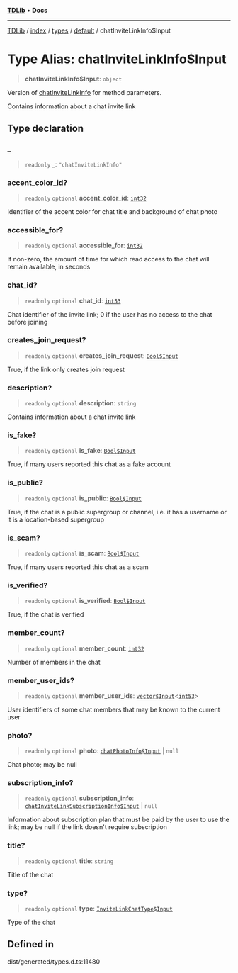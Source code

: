 [**TDLib**](../../../../../../README.md) • **Docs**

***

[TDLib](../../../../../../modules.md) / [index](../../../../../README.md) / [types](../../../README.md) / [default](../README.md) / chatInviteLinkInfo$Input

# Type Alias: chatInviteLinkInfo$Input

> **chatInviteLinkInfo$Input**: `object`

Version of [chatInviteLinkInfo](chatInviteLinkInfo.md) for method parameters.

Contains information about a chat invite link

## Type declaration

### \_

> `readonly` **\_**: `"chatInviteLinkInfo"`

### accent\_color\_id?

> `readonly` `optional` **accent\_color\_id**: [`int32`](int32.md)

Identifier of the accent color for chat title and background of chat photo

### accessible\_for?

> `readonly` `optional` **accessible\_for**: [`int32`](int32.md)

If non-zero, the amount of time for which read access to the chat will remain available, in seconds

### chat\_id?

> `readonly` `optional` **chat\_id**: [`int53`](int53.md)

Chat identifier of the invite link; 0 if the user has no access to the chat before joining

### creates\_join\_request?

> `readonly` `optional` **creates\_join\_request**: [`Bool$Input`](Bool$Input.md)

True, if the link only creates join request

### description?

> `readonly` `optional` **description**: `string`

Contains information about a chat invite link

### is\_fake?

> `readonly` `optional` **is\_fake**: [`Bool$Input`](Bool$Input.md)

True, if many users reported this chat as a fake account

### is\_public?

> `readonly` `optional` **is\_public**: [`Bool$Input`](Bool$Input.md)

True, if the chat is a public supergroup or channel, i.e. it has a username or it is a location-based supergroup

### is\_scam?

> `readonly` `optional` **is\_scam**: [`Bool$Input`](Bool$Input.md)

True, if many users reported this chat as a scam

### is\_verified?

> `readonly` `optional` **is\_verified**: [`Bool$Input`](Bool$Input.md)

True, if the chat is verified

### member\_count?

> `readonly` `optional` **member\_count**: [`int32`](int32.md)

Number of members in the chat

### member\_user\_ids?

> `readonly` `optional` **member\_user\_ids**: [`vector$Input`](vector$Input.md)\<[`int53`](int53.md)\>

User identifiers of some chat members that may be known to the current user

### photo?

> `readonly` `optional` **photo**: [`chatPhotoInfo$Input`](chatPhotoInfo$Input.md) \| `null`

Chat photo; may be null

### subscription\_info?

> `readonly` `optional` **subscription\_info**: [`chatInviteLinkSubscriptionInfo$Input`](chatInviteLinkSubscriptionInfo$Input.md) \| `null`

Information about subscription plan that must be paid by the user to use the link; may be null if the link doesn't require subscription

### title?

> `readonly` `optional` **title**: `string`

Title of the chat

### type?

> `readonly` `optional` **type**: [`InviteLinkChatType$Input`](InviteLinkChatType$Input.md)

Type of the chat

## Defined in

dist/generated/types.d.ts:11480
